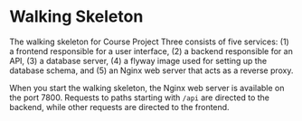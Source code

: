 # Walking Skeleton

The walking skeleton for Course Project Three consists of five services: (1) a frontend responsible for a user interface, (2) a backend responsible for an API, (3) a database server, (4) a flyway image used for setting up the database schema, and (5) an Nginx web server that acts as a reverse proxy.

When you start the walking skeleton, the Nginx web server is available on the port 7800. Requests to paths starting with `/api` are directed to the backend, while other requests are directed to the frontend.